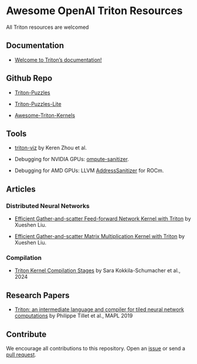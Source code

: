 # Awesome OpenAI Triton Resources
All Triton resources are welcomed


## Documentation
* [Welcome to Triton’s documentation!](https://triton-lang.org)

## Github Repo

* [Triton-Puzzles](https://github.com/srush/Triton-Puzzles/tree/main)

* [Triton-Puzzles-Lite](https://github.com/SiriusNEO/Triton-Puzzles-Lite)

* [Awesome-Triton-Kernels](https://github.com/zinccat/Awesome-Triton-Kernels)

## Tools

* [triton-viz](https://github.com/Deep-Learning-Profiling-Tools/triton-viz) by Keren Zhou et al.

* Debugging for NVIDIA GPUs: [ompute-sanitizer](https://docs.nvidia.com/cuda/compute-sanitizer/index.html).

* Debugging for AMD GPUs: LLVM [AddressSanitizer](https://rocm.docs.amd.com/en/latest/conceptual/using-gpu-sanitizer.html) for ROCm.

## Articles

### Distributed Neural Networks
* [Efficient Gather-and-scatter Feed-forward Network Kernel with Triton](https://xenshinu.github.io/triton_gather_scatter_FFN/) by Xueshen Liu.

* [Efficient Gather-and-scatter Matrix Multiplication Kernel with Triton](https://xenshinu.github.io/triton_gather_scatter/) by Xueshen Liu.

### Compilation
* [Triton Kernel Compilation Stages](https://pytorch.org/blog/triton-kernel-compilation-stages/) by Sara Kokkila-Schumacher et al., 2024

## Research Papers

* [Triton: an intermediate language and compiler for tiled neural network computations](https://dl.acm.org/doi/10.1145/3315508.3329973) by Philippe Tillet et al., MAPL 2019


## Contribute
We encourage all contributions to this repository. Open an [issue](https://github.com/Lurkrazy/awesome-openai-triton-resources/issues) or send a [pull request](https://github.com/Lurkrazy/awesome-openai-triton-resources/pulls).
